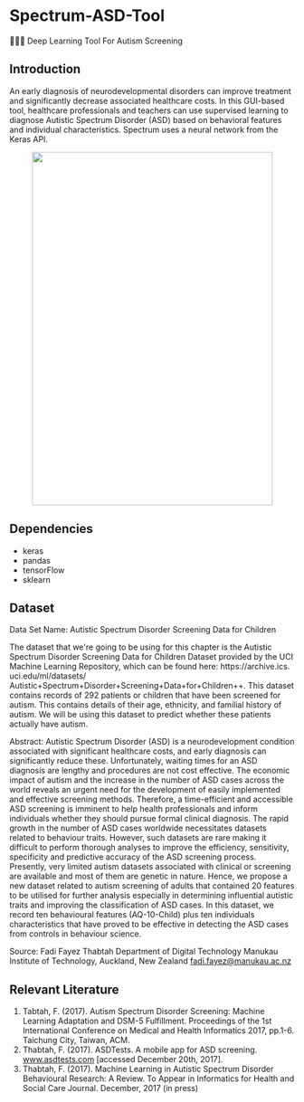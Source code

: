 # Spectrum-ASD-Tool
👩🏻‍⚕️ Deep Learning Tool For Autism Screening

## Introduction
An early diagnosis of neurodevelopmental disorders can improve treatment and significantly decrease associated healthcare costs. In this GUI-based tool, healthcare professionals and teachers can use supervised learning to diagnose Autistic Spectrum Disorder (ASD) based on behavioral features and individual characteristics. Spectrum uses a neural network from the Keras API.

<p align="center">
<img src="https://raw.githubusercontent.com/alexlaurence/Spectrum-ASD-Tool/master/Screenshots/gui1.png" data-canonical-src="https://raw.githubusercontent.com/alexlaurence/Spectrum-ASD-Tool/master/Screenshots/gui1.png" width="425" height="625"/>
</p>

## Dependencies
* keras
* pandas
* tensorFlow
* sklearn

## Dataset
Data Set Name: Autistic Spectrum Disorder Screening Data for Children 

The dataset that we're going to be using for this chapter is the Autistic Spectrum Disorder Screening Data for Children Dataset provided by the UCI Machine Learning Repository, which can be found here: https:/​/​archive.​ics.​uci.​edu/​ml/​datasets/ Autistic+Spectrum+Disorder+Screening+Data+for+Children++. This dataset contains records of 292 patients or children that have been screened for autism. This contains details of their age, ethnicity, and familial history of autism. We will be using this dataset to predict whether these patients actually have autism.

Abstract: Autistic Spectrum Disorder (ASD) is a neurodevelopment  condition associated with significant healthcare costs, and early diagnosis can significantly reduce these. Unfortunately, waiting times for an ASD diagnosis are lengthy and procedures are not cost effective. The economic impact of autism and the increase in the number of ASD cases across the world reveals an urgent need for the development of easily implemented and effective screening methods. Therefore, a time-efficient and accessible ASD screening is imminent to help health professionals and inform individuals whether they should pursue formal clinical diagnosis.  The rapid growth in the number of ASD cases worldwide necessitates datasets related to behaviour traits. However, such datasets are rare making it difficult to perform thorough analyses to improve the efficiency, sensitivity, specificity and predictive accuracy of the ASD screening process. Presently, very limited autism datasets associated with clinical or screening are available and most of them are genetic in nature. Hence, we propose a new dataset related to autism screening of adults that contained 20 features to be utilised for further analysis especially in determining influential autistic traits and improving the classification of ASD cases. In this dataset, we record ten behavioural features (AQ-10-Child) plus ten individuals characteristics that have proved to be effective in detecting the ASD cases from controls in behaviour science. 

Source: Fadi Fayez Thabtah
Department of Digital Technology
Manukau Institute of Technology,
Auckland, New Zealand
fadi.fayez@manukau.ac.nz

## Relevant Literature
1) Tabtah, F. (2017). Autism Spectrum Disorder Screening: Machine Learning Adaptation and DSM-5 Fulfillment. Proceedings of the 1st International Conference on Medical and Health Informatics 2017, pp.1-6. Taichung City, Taiwan, ACM.
2) Thabtah, F. (2017). ASDTests. A mobile app for ASD screening. www.asdtests.com [accessed December  20th, 2017].
3) Thabtah, F. (2017). Machine Learning in Autistic Spectrum Disorder Behavioural Research: A Review. To Appear in Informatics for Health and Social Care Journal. December, 2017 (in press)
